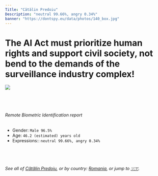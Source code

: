 ```yaml
---
Title: "Cătălin Predoiu"
Description: "neutral 99.66%, angry 0.34%"
banner: "https://dontspy.eu/data/photos/140_box.jpg"
---
```


# The AI Act must prioritize human rights and support civil society, not bend to the demands of the surveillance industry complex!

<link rel="stylesheet" type="text/css" href="/css/blog.css" />

<div class="is-fake" hidden>

_This image is **clearly fake**_, yet we [continue to collect them because the AI Act negotiations](/blog/why-deepfake/) are heading in a direction that will only make people's lives more complicated. For a more in-depth explanation, read: [Double threat: why losing the battle against Face Biometrics would fuel the proliferation of deepfakes](/blog/the-dual-threat-how-losing-the-biometric-battle-fuels-deepfake-proliferation/).


</div>

<!-- <img src="https://dontspy.eu/data/photos/54_box.jpg" /> -->
<img src="https://dontspy.eu/data/photos/140_box.jpg" />

## <br>

###### Remote Biometric Identification report

* <span class="label">Gender:</span> `Male 96.5%`
* <span class="label">Age:</span> `46.2 (estimated) years old`
* <span class="label">Expressions::</span> `neutral 99.66%, angry 0.34%`

## <br>

###### See all of [Cătălin Predoiu](/policymaker#C%C4%83t%C4%83lin%20Predoiu), or by country: [Romania](/country#Romania), or jump to [🇮🇹](/x/58).

## <br>
